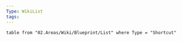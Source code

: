 ```yaml
---
Type: WikiList
tags:
---
```

```dataview
table from "02.Areas/Wiki/Blueprint/List" where Type = "Shortcut"
```